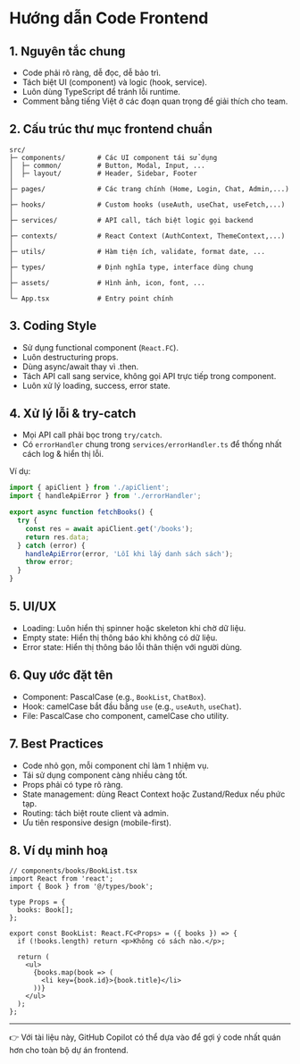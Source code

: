 # Hướng dẫn Code Frontend

## 1. Nguyên tắc chung

-   Code phải rõ ràng, dễ đọc, dễ bảo trì.
-   Tách biệt UI (component) và logic (hook, service).
-   Luôn dùng TypeScript để tránh lỗi runtime.
-   Comment bằng tiếng Việt ở các đoạn quan trọng để giải thích cho
    team.

## 2. Cấu trúc thư mục frontend chuẩn

    src/
    ├─ components/        # Các UI component tái sử dụng
    │  ├─ common/         # Button, Modal, Input, ...
    │  ├─ layout/         # Header, Sidebar, Footer
    │
    ├─ pages/             # Các trang chính (Home, Login, Chat, Admin,...)
    │
    ├─ hooks/             # Custom hooks (useAuth, useChat, useFetch,...)
    │
    ├─ services/          # API call, tách biệt logic gọi backend
    │
    ├─ contexts/          # React Context (AuthContext, ThemeContext,...)
    │
    ├─ utils/             # Hàm tiện ích, validate, format date, ...
    │
    ├─ types/             # Định nghĩa type, interface dùng chung
    │
    ├─ assets/            # Hình ảnh, icon, font, ...
    │
    └─ App.tsx            # Entry point chính

## 3. Coding Style

-   Sử dụng functional component (`React.FC`).
-   Luôn destructuring props.
-   Dùng async/await thay vì .then.
-   Tách API call sang service, không gọi API trực tiếp trong component.
-   Luôn xử lý loading, success, error state.

## 4. Xử lý lỗi & try-catch

-   Mọi API call phải bọc trong `try/catch`.
-   Có `errorHandler` chung trong `services/errorHandler.ts` để thống
    nhất cách log & hiển thị lỗi.

Ví dụ:

``` ts
import { apiClient } from './apiClient';
import { handleApiError } from './errorHandler';

export async function fetchBooks() {
  try {
    const res = await apiClient.get('/books');
    return res.data;
  } catch (error) {
    handleApiError(error, 'Lỗi khi lấy danh sách sách');
    throw error;
  }
}
```

## 5. UI/UX

-   Loading: Luôn hiển thị spinner hoặc skeleton khi chờ dữ liệu.
-   Empty state: Hiển thị thông báo khi không có dữ liệu.
-   Error state: Hiển thị thông báo lỗi thân thiện với người dùng.

## 6. Quy ước đặt tên

-   Component: PascalCase (e.g., `BookList`, `ChatBox`).
-   Hook: camelCase bắt đầu bằng `use` (e.g., `useAuth`, `useChat`).
-   File: PascalCase cho component, camelCase cho utility.

## 7. Best Practices

-   Code nhỏ gọn, mỗi component chỉ làm 1 nhiệm vụ.
-   Tái sử dụng component càng nhiều càng tốt.
-   Props phải có type rõ ràng.
-   State management: dùng React Context hoặc Zustand/Redux nếu phức
    tạp.
-   Routing: tách biệt route client và admin.
-   Ưu tiên responsive design (mobile-first).

## 8. Ví dụ minh hoạ

``` tsx
// components/books/BookList.tsx
import React from 'react';
import { Book } from '@/types/book';

type Props = {
  books: Book[];
};

export const BookList: React.FC<Props> = ({ books }) => {
  if (!books.length) return <p>Không có sách nào.</p>;

  return (
    <ul>
      {books.map(book => (
        <li key={book.id}>{book.title}</li>
      ))}
    </ul>
  );
};
```

------------------------------------------------------------------------

👉 Với tài liệu này, GitHub Copilot có thể dựa vào để gợi ý code nhất
quán hơn cho toàn bộ dự án frontend.
